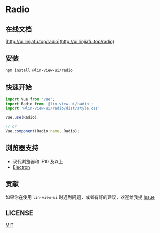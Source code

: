# Radio


## 在线文档

[http://ui.linjiafu.top/radio](http://ui.linjiafu.top/radio)


## 安装

```
npm install @lin-view-ui/radio
```

## 快速开始

```javascript
import Vue from 'vue';
import Radio from '@lin-view-ui/radio';
import '@lin-view-ui/radio/dist/style.css'

Vue.use(Radio);

// or
Vue.component(Radio.name, Radio);
```

## 浏览器支持

- 现代浏览器和 IE10 及以上
- [Electron](http://electron.atom.io/)

## 贡献

如果你在使用 `lin-view-ui` 时遇到问题，或者有好的建议，欢迎给我提 [Issue](https://github.com/c10342/lin-view-ui/issues)

## LICENSE

[MIT](https://github.com/c10342/lin-view-ui/blob/master/LICENSE)
